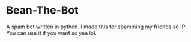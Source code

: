 # Bean-The-Bot
A spam bot written in python.
I made this for spamming my friends so :P
You can use it if you want so yea lol.
